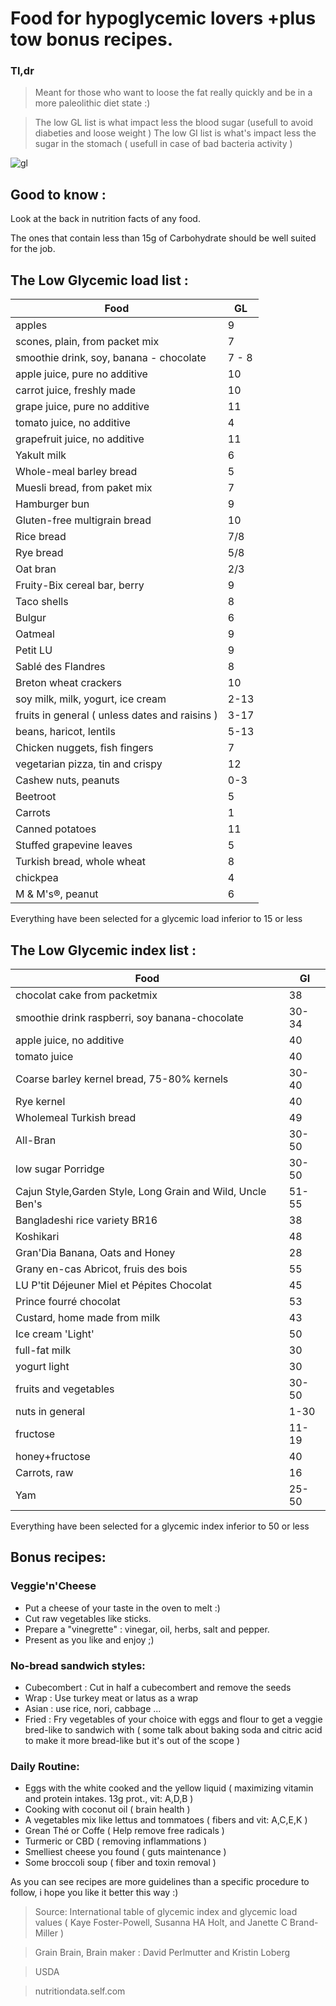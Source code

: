 # Food for hypoglycemic lovers +plus tow bonus recipes.
### Tl,dr
> Meant for those who want to loose the fat really quickly and be in a more paleolithic diet state :)

> The low GL list is what impact less the blood sugar (usefull to avoid diabeties and loose weight )
> The low GI list is what's impact less the sugar in the stomach ( usefull  in case of bad bacteria activity )

![gl](https://transfer.sh/wqDYL/Glycemic.png)
## Good to know :
Look at the back in nutrition facts of any food.

The ones that contain less than 15g of Carbohydrate should be well suited for the job.
## The Low Glycemic load list :

|  Food | GL  |
|---|---|
|  apples | 9  |
| scones, plain, from packet mix  |  7 |
| smoothie drink, soy, banana - chocolate |  7 - 8 |
| apple juice, pure no additive  | 10  |
|  carrot juice, freshly made | 10  |
|  grape juice, pure no additive |  11 |
|  tomato juice, no additive |  4 |
|  grapefruit juice, no additive | 11  |
|  Yakult milk |  6 |
| Whole-meal barley bread  | 5 |
| Muesli bread, from paket mix  | 7 |
| Hamburger bun  |  9 |
| Gluten-free multigrain bread  | 10  |
|  Rice bread |  7/8 |
| Rye bread |  5/8|
|Oat bran|2/3|
|Fruity-Bix cereal bar, berry | 9 |
|Taco shells | 8 |
| Bulgur | 6 |
| Oatmeal | 9 |
| Petit LU | 9 |
| Sablé des Flandres | 8 |
|Breton wheat crackers| 10 |
| soy milk, milk, yogurt, ice cream  | 2-13 |
|fruits in general ( unless dates and raisins )| 3-17 |
| beans, haricot, lentils | 5-13|
|Chicken nuggets, fish fingers| 7|
|vegetarian pizza, tin and crispy | 12 |
| Cashew nuts, peanuts | 0-3|
|Beetroot| 5|
|Carrots|1|
| Canned potatoes | 11 |
|Stuffed grapevine leaves| 5|
|Turkish bread, whole wheat| 8|
|chickpea|4|
|M & M's®, peanut| 6 |

Everything have been selected for a glycemic load inferior to 15 or less
## The Low Glycemic index list :
|  Food | GI  |
|---|---|
|  chocolat cake from packetmix | 38  |
| smoothie drink raspberri, soy banana-chocolate | 30-34 |
|apple juice, no additive| 40 |
| tomato juice | 40 |
|Coarse barley kernel bread, 75-80% kernels|30-40|
|Rye kernel | 40 |
|Wholemeal Turkish bread| 49 |
|All-Bran|30-50|
|low sugar Porridge| 30-50|
|Cajun Style,Garden Style, Long Grain and Wild,  Uncle Ben's|51-55|
|Bangladeshi rice variety BR16 | 38|
|Koshikari|48|
|Gran'Dia Banana, Oats and Honey|28|
|Grany en-cas Abricot, fruis des bois | 55|
|LU P'tit Déjeuner Miel et Pépites Chocolat|45|
|Prince fourré chocolat| 53 |
|Custard, home made from milk| 43 |
|Ice cream 'Light'| 50 |
| full-fat milk | 30 |
| yogurt light | 30 |
|fruits and vegetables | 30-50 |
|nuts in general | 1-30|
|fructose| 11-19|
|honey+fructose| 40|
|Carrots, raw | 16 |
|Yam|25-50|

Everything have been selected for a glycemic index inferior to 50 or less

## Bonus recipes:

### Veggie'n'Cheese
- Put a cheese of your taste in the oven to melt :)
 - Cut raw vegetables like sticks.
 - Prepare a "vinegrette" : vinegar, oil, herbs, salt and pepper.
 - Present as you like and enjoy ;)
 
### No-bread sandwich styles: 
- Cubecombert : Cut in half a cubecombert and remove the seeds
- Wrap : Use turkey meat or latus  as a wrap 
- Asian : use rice, nori, cabbage ...
- Fried : Fry vegetables of your choice with eggs and flour to get a veggie bred-like to sandwich with ( some talk about baking soda and citric acid to make it more bread-like but it's out of the scope )

### Daily Routine:
- Eggs with the white cooked and the yellow liquid ( maximizing vitamin and protein intakes. 13g prot., vit: A,D,B )
- Cooking with coconut oil ( brain health )
- A vegetables mix like lettus and tommatoes ( fibers and vit: A,C,E,K )
- Grean Thé or Coffe ( Help remove free radicals )
- Turmeric or CBD ( removing inflammations )
- Smelliest cheese you found ( guts maintenance )
- Some broccoli soup ( fiber and toxin removal )

As you can see recipes are more guidelines than a specific procedure to follow, i hope you like it better this way :)

>Source: 
>International table of glycemic index and glycemic load values ( Kaye Foster-Powell, Susanna HA Holt, and Janette C Brand-Miller )

>Grain Brain, Brain maker : David Perlmutter and Kristin Loberg

>USDA

>nutritiondata.self.com
